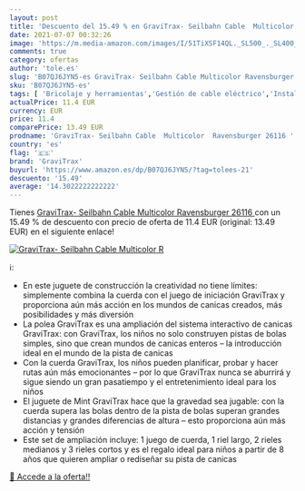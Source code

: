 ```yaml
---
layout: post
title: 'Descuento del 15.49 % en GraviTrax- Seilbahn Cable  Multicolor  R'
date: 2021-07-07 00:32:26
image: 'https://m.media-amazon.com/images/I/51TiXSF14QL._SL500_._SL400_.jpg'
comments: true
category: ofertas
author: 'tole.es'
slug: 'B07QJ6JYN5-es GraviTrax- Seilbahn Cable Multicolor Ravensburger 26116'
sku: 'B07QJ6JYN5-es'
tags: [ 'Bricolaje y herramientas','Gestión de cable eléctrico','Instalación eléctrica','Sujetacables eléctricos','gravitrax','ravensburger', ]
actualPrice: 11.4 EUR
currency: EUR
price: 11.4
comparePrice: 13.49 EUR
prodname: 'GraviTrax- Seilbahn Cable  Multicolor  Ravensburger 26116 '
country: 'es'
flag: '🇪🇸'
brand: 'GraviTrax'
buyurl: 'https://www.amazon.es/dp/B07QJ6JYN5/?tag=tolees-21'
descuento: '15.49'
average: '14.3022222222222'
---
```


Tienes [GraviTrax- Seilbahn Cable  Multicolor  Ravensburger 26116 ](https://www.amazon.es/dp/B07QJ6JYN5/?tag=tolees-21) con un 15.49 % de descuento con precio de oferta de 11.4 EUR (original: 13.49 EUR) en el siguiente enlace!

[![GraviTrax- Seilbahn Cable  Multicolor  R](https://m.media-amazon.com/images/I/51TiXSF14QL._SL500_._SL400_.jpg)](https://www.amazon.es/dp/B07QJ6JYN5/?tag=tolees-21)

ℹ️:

- En este juguete de construcción la creatividad no tiene límites: simplemente combina la cuerda con el juego de iniciación GraviTrax y proporciona aún más acción en los mundos de canicas creados, más posibilidades y más diversión
- La polea GraviTrax es una ampliación del sistema interactivo de canicas GraviTrax: con GraviTrax, los niños no solo construyen pistas de bolas simples, sino que crean mundos de canicas enteros – la introducción ideal en el mundo de la pista de canicas
- Con la cuerda GraviTrax, los niños pueden planificar, probar y hacer rutas aún más emocionantes – por lo que GraviTrax nunca se aburrirá y sigue siendo un gran pasatiempo y el entretenimiento ideal para los niños
- El juguete de Mint GraviTrax hace que la gravedad sea jugable: con la cuerda supera las bolas dentro de la pista de bolas superan grandes distancias y grandes diferencias de altura – esto proporciona aún más acción y tensión
- Este set de ampliación incluye: 1 juego de cuerda, 1 riel largo, 2 rieles medianos y 3 rieles cortos y es el regalo ideal para niños a partir de 8 años que quieren ampliar o rediseñar su pista de canicas

[🛒 Accede a la oferta!!](https://www.amazon.es/dp/B07QJ6JYN5/?tag=tolees-21)
